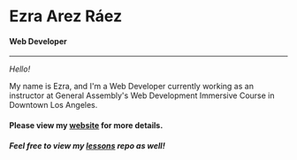 # Ezra Arez Ráez

#### Web Developer
---

_Hello!_

My name is Ezra, and I'm a Web Developer currently working as an instructor at
General Assembly's Web Development Immersive Course in Downtown Los Angeles.

#### Please view my [website](http://www.ezraraez.com) for more details.
##### Feel free to view my [lessons](https://github.com/EARnagram/lessons) repo as well!
